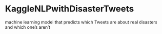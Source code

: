 # KaggleNLPwithDisasterTweets
machine learning model that predicts which Tweets are about real disasters and which one’s aren’t
